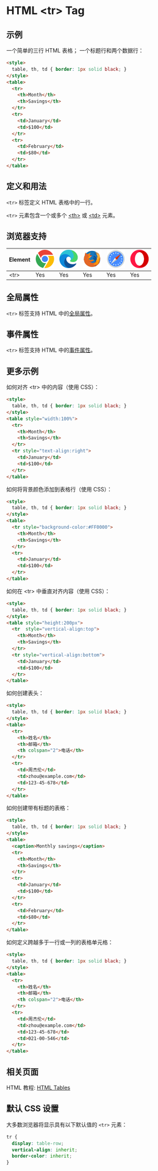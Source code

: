 HTML \<tr> Tag
===

## 示例

一个简单的三行 HTML 表格； 一个标题行和两个数据行：

```html idoc:preview:iframe
<style>
  table, th, td { border: 1px solid black; }
</style>
<table>
  <tr>
    <th>Month</th>
    <th>Savings</th>
  </tr>
  <tr>
    <td>January</td>
    <td>$100</td>
  </tr>
  <tr>
    <td>February</td>
    <td>$80</td>
  </tr>
</table>
```
<!--rehype:style=height: 110px;-->

## 定义和用法

`<tr>` 标签定义 HTML 表格中的一行。

`<tr>` 元素包含一个或多个 [\<th>](./th.md) 或 [\<td>](./td.md) 元素。

## 浏览器支持

| Element | ![chrome][1] | ![edge][2] | ![firefox][3] | ![safari][4] | ![opera][5] |
| ------- | --- | --- | --- | --- | --- |
| \<tr>   | Yes | Yes | Yes | Yes | Yes |

## 全局属性

`<tr>` 标签支持 HTML 中的[全局属性](../reference/standardattributes.md)。

## 事件属性

`<tr>` 标签支持 HTML 中的[事件属性](../reference/eventattributes.md)。

## 更多示例

如何对齐 \<tr> 中的内容（使用 CSS）：

```html idoc:preview:iframe
<style>
  table, th, td { border: 1px solid black; }
</style>
<table style="width:100%">
  <tr>
    <th>Month</th>
    <th>Savings</th>
  </tr>
  <tr style="text-align:right">
    <td>January</td>
    <td>$100</td>
  </tr>
</table>
```
<!--rehype:style=height: 110px;-->

如何将背景颜色添加到表格行（使用 CSS）：

```html idoc:preview:iframe
<style>
  table, th, td { border: 1px solid black; }
</style>
<table>
  <tr style="background-color:#FF0000">
    <th>Month</th>
    <th>Savings</th>
  </tr>
  <tr>
    <td>January</td>
    <td>$100</td>
  </tr>
</table>
```
<!--rehype:style=height: 110px;-->

如何在 \<tr> 中垂直对齐内容（使用 CSS）：

```html idoc:preview:iframe
<style>
  table, th, td { border: 1px solid black; }
</style>
<table style="height:200px">
  <tr  style="vertical-align:top">
    <th>Month</th>
    <th>Savings</th>
  </tr>
  <tr style="vertical-align:bottom">
    <td>January</td>
    <td>$100</td>
  </tr>
</table>
```

如何创建表头：

```html idoc:preview:iframe
<style>
  table, th, td { border: 1px solid black; }
</style>
<table>
  <tr>
    <th>姓名</th>
    <th>邮箱</th>
    <th colspan="2">电话</th>
  </tr>
  <tr>
    <td>周杰伦</td>
    <td>zhou@example.com</td>
    <td>123-45-678</td>
  </tr>
</table>
```
<!--rehype:style=height: 160px;-->

如何创建带有标题的表格：

```html idoc:preview:iframe
<style>
  table, th, td { border: 1px solid black; }
</style>
<table>
  <caption>Monthly savings</caption>
  <tr>
    <th>Month</th>
    <th>Savings</th>
  </tr>
  <tr>
    <td>January</td>
    <td>$100</td>
  </tr>
  <tr>
    <td>February</td>
    <td>$80</td>
  </tr>
</table>
```
<!--rehype:style=height: 160px;-->

如何定义跨越多于一行或一列的表格单元格：

```html idoc:preview:iframe
<style>
  table, th, td { border: 1px solid black; }
</style>
<table>
  <tr>
    <th>姓名</th>
    <th>邮箱</th>
    <th colspan="2">电话</th>
  </tr>
  <tr>
    <td>周杰伦</td>
    <td>zhou@example.com</td>
    <td>123-45-678</td>
    <td>021-00-546</td>
  </tr>
</table>
```
<!--rehype:style=height: 130px;-->

## 相关页面

HTML 教程: [HTML Tables](../tutorial/tables.md)

## 默认 CSS 设置

大多数浏览器将显示具有以下默认值的 `<tr>` 元素：

```css
tr {
  display: table-row;
  vertical-align: inherit;
  border-color: inherit;
}
```

[1]: ../assets/chrome.svg
[2]: ../assets/edge.svg
[3]: ../assets/firefox.svg
[4]: ../assets/safari.svg
[5]: ../assets/opera.svg
